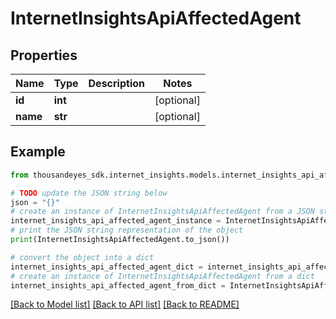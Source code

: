 # InternetInsightsApiAffectedAgent


## Properties

Name | Type | Description | Notes
------------ | ------------- | ------------- | -------------
**id** | **int** |  | [optional] 
**name** | **str** |  | [optional] 

## Example

```python
from thousandeyes_sdk.internet_insights.models.internet_insights_api_affected_agent import InternetInsightsApiAffectedAgent

# TODO update the JSON string below
json = "{}"
# create an instance of InternetInsightsApiAffectedAgent from a JSON string
internet_insights_api_affected_agent_instance = InternetInsightsApiAffectedAgent.from_json(json)
# print the JSON string representation of the object
print(InternetInsightsApiAffectedAgent.to_json())

# convert the object into a dict
internet_insights_api_affected_agent_dict = internet_insights_api_affected_agent_instance.to_dict()
# create an instance of InternetInsightsApiAffectedAgent from a dict
internet_insights_api_affected_agent_from_dict = InternetInsightsApiAffectedAgent.from_dict(internet_insights_api_affected_agent_dict)
```
[[Back to Model list]](../README.md#documentation-for-models) [[Back to API list]](../README.md#documentation-for-api-endpoints) [[Back to README]](../README.md)


